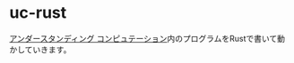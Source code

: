 # uc-rust

[アンダースタンディング コンピュテーション](https://www.oreilly.co.jp/books/9784873116976/)内のプログラムをRustで書いて動かしていきます。
